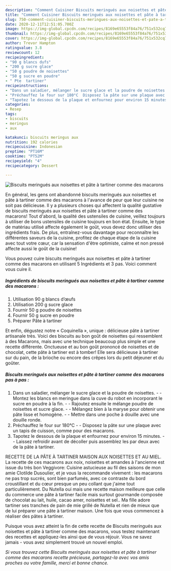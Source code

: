 ```yaml
---
description: "Comment Cuisiner Biscuits meringués aux noisettes et pâte à tartiner comme des macarons"
title: "Comment Cuisiner Biscuits meringués aux noisettes et pâte à tartiner comme des macarons"
slug: 750-comment-cuisiner-biscuits-meringues-aux-noisettes-et-pate-a-tartiner-comme-des-macarons
date: 2020-12-11T12:51:05.700Z
image: https://img-global.cpcdn.com/recipes/8169e65553f84a76/751x532cq70/biscuits-meringues-aux-noisettes-et-pate-a-tartiner-comme-des-macarons-photo-principale-de-la-recette.jpg
thumbnail: https://img-global.cpcdn.com/recipes/8169e65553f84a76/751x532cq70/biscuits-meringues-aux-noisettes-et-pate-a-tartiner-comme-des-macarons-photo-principale-de-la-recette.jpg
cover: https://img-global.cpcdn.com/recipes/8169e65553f84a76/751x532cq70/biscuits-meringues-aux-noisettes-et-pate-a-tartiner-comme-des-macarons-photo-principale-de-la-recette.jpg
author: Trevor Hampton
ratingvalue: 3.8
reviewcount: 12
recipeingredient:
- "90 g blancs dufs"
- "200 g sucre glace"
- "50 g poudre de noisettes"
- "50 g sucre en poudre"
- " Pte  tartiner"
recipeinstructions:
- "Dans un saladier, mélanger le sucre glace et la poudre de noisettes.  Montez les blancs en meringue dans la cuve du robot en incorporant le sucre en poudre à la fin.  Rajoutez ensuite le mélange poudre de noisettes et sucre glace.  Mélangez bien à la maryse pour obtenir une pâte lisse et homogène.  Mettre dans une poche à douille avec une douille ronde."
- "Préchauffez le four sur 180°C  Disposez la pâte sur une plaque avec un tapis de cuisson, comme pour des macarons."
- "Tapotez le dessous de la plaque et enfournez pour environ 15 minutes.  Laissez refroidir avant de décoller puis assemblez les par deux avec de la pâte à tartiner."
categories:
- Resep
tags:
- biscuits
- meringus
- aux

katakunci: biscuits meringus aux 
nutrition: 192 calories
recipecuisine: Indonesian
preptime: "PT16M"
cooktime: "PT52M"
recipeyield: "4"
recipecategory: Dessert

---
```



![Biscuits meringués aux noisettes et pâte à tartiner comme des macarons](https://img-global.cpcdn.com/recipes/8169e65553f84a76/751x532cq70/biscuits-meringues-aux-noisettes-et-pate-a-tartiner-comme-des-macarons-photo-principale-de-la-recette.jpg)

En général, les gens ont abandonné biscuits meringués aux noisettes et pâte à tartiner comme des macarons à l'avance de peur que leur cuisine ne soit pas délicieuse. Il y a plusieurs choses qui affectent la qualité gustative de biscuits meringués aux noisettes et pâte à tartiner comme des macarons! Tout d'abord, la qualité des ustensiles de cuisine, veillez toujours à utiliser de bons ustensiles de cuisine toujours en bon état. Ensuite, le type de matériau utilisé affecte également le goût, vous devez donc utiliser des ingrédients frais. De plus, entraînez-vous davantage pour reconnaître les différentes saveurs de la cuisine, profitez de chaque étape de la cuisine avec tout votre cœur, car la sensation d'être optimiste, calme et non pressé affecte aussi le goût de la cuisine!

<!--inarticleads1-->

Vous pouvez cuire biscuits meringués aux noisettes et pâte à tartiner comme des macarons en utilisant 5 Ingrédients et 3 pas. Voici comment vous cuire il.

##### Ingrédients de biscuits meringués aux noisettes et pâte à tartiner comme des macarons :

1. Utilisation 90 g blancs d’œufs
1. Utilisation 200 g sucre glace
1. Fournir 50 g poudre de noisettes
1. Fournir 50 g sucre en poudre
1. Préparer  Pâte à tartiner


Et enfin, dégustez notre « Coquinella », unique : délicieuse pâte à tartiner artisanale très. Voici des biscuits au bon goût de noisettes qui ressemblent à des Macarons, mais avec une technique beaucoup plus simple et une recette différente. Onctueuse et au bon goût prononcé de noisettes et de chocolat, cette pâte à tartiner est à tomber! Elle sera délicieuse à tartiner sur du pain, de la brioche ou encore des crêpes lors du petit déjeuner et du goûter. 

<!--inarticleads2-->

##### Biscuits meringués aux noisettes et pâte à tartiner comme des macarons pas à pas :

1. Dans un saladier, mélanger le sucre glace et la poudre de noisettes. -  - Montez les blancs en meringue dans la cuve du robot en incorporant le sucre en poudre à la fin. -  - Rajoutez ensuite le mélange poudre de noisettes et sucre glace. -  - Mélangez bien à la maryse pour obtenir une pâte lisse et homogène. -  - Mettre dans une poche à douille avec une douille ronde.
1. Préchauffez le four sur 180°C -  - Disposez la pâte sur une plaque avec un tapis de cuisson, comme pour des macarons.
1. Tapotez le dessous de la plaque et enfournez pour environ 15 minutes. -  - Laissez refroidir avant de décoller puis assemblez les par deux avec de la pâte à tartiner.


RECETTE DE LA PÂTE À TARTINER MAISON AUX NOISETTES ET AU MIEL. La recette de ces macarons aux noix, noisettes et amandes à l&#39;ancienne est issue du très bon Veggivore: Cuisine astucieuse au fil des saisons de mon amie Clotilde Dusoulier, et je vous la recommande vivement : les macarons ne pas trop sucrés, sont bien parfumés, avec ce contraste du bord croustillant et du cœur presque un peu collant que j&#39;aime tout particulièrement. Du Nutella oui mais une recette maison meilleure que celle du commerce une pâte à tartiner facile mais surtout gourmande composée de chocolat au lait, huile, cacao amer, noisettes et sel.. Ma fille adore tartiner ses tranches de pain de mie grillé de Nutella et rien de mieux que de lui préparer une pâte à tartiner maison. Une fois que vous commencez à réaliser des pâtes à tartiner. 

<!--inarticleads1-->

<p>
Puisque vous avez atteint la fin de cette recette de Biscuits meringués aux noisettes et pâte à tartiner comme des macarons, vous testez maintenant des recettes et appliquez-les ainsi que de vous réjouir. Vous ne savez jamais - vous avez simplement trouvé un nouvel emploi.
</p>

<p>
<i>Si vous trouvez cette Biscuits meringués aux noisettes et pâte à tartiner comme des macarons recette précieuse, partagez-la avec vos amis proches ou votre famille, merci et bonne chance.</i>
</p>
